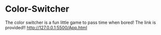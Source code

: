 # Color-Switcher
The color switcher is a fun little game to pass time when bored!
The link is provided!!
http://127.0.0.1:5500/App.html
